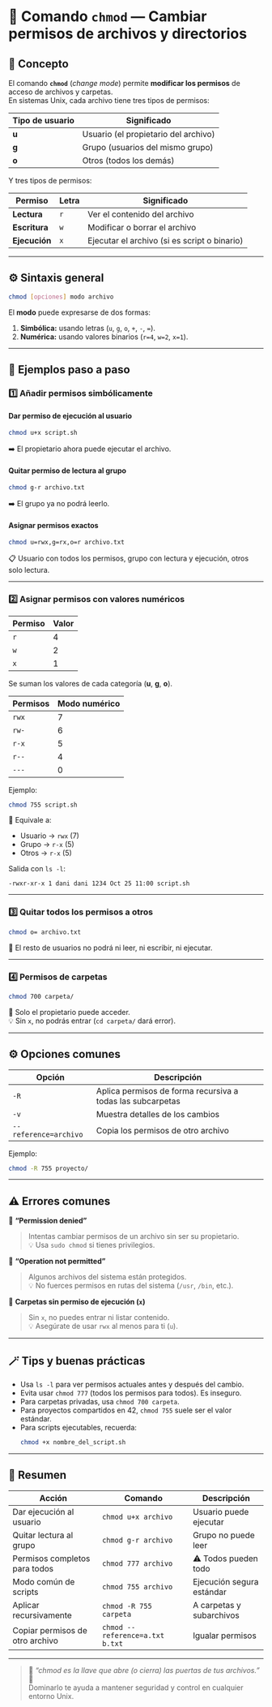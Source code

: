 # 🔐 Comando `chmod` — Cambiar permisos de archivos y directorios

## 🧠 Concepto
El comando **`chmod`** (*change mode*) permite **modificar los permisos** de acceso de archivos y carpetas.  
En sistemas Unix, cada archivo tiene tres tipos de permisos:

| Tipo de usuario | Significado |
|------------------|-------------|
| **u** | Usuario (el propietario del archivo) |
| **g** | Grupo (usuarios del mismo grupo) |
| **o** | Otros (todos los demás) |

Y tres tipos de permisos:

| Permiso | Letra | Significado |
|----------|--------|-------------|
| **Lectura** | `r` | Ver el contenido del archivo |
| **Escritura** | `w` | Modificar o borrar el archivo |
| **Ejecución** | `x` | Ejecutar el archivo (si es script o binario) |

---

## ⚙️ Sintaxis general

```bash
chmod [opciones] modo archivo
```

El **modo** puede expresarse de dos formas:  
1. **Simbólica:** usando letras (`u`, `g`, `o`, `+`, `-`, `=`).  
2. **Numérica:** usando valores binarios (`r=4`, `w=2`, `x=1`).

---

## 📘 Ejemplos paso a paso

### 1️⃣ Añadir permisos simbólicamente

#### Dar permiso de ejecución al usuario
```bash
chmod u+x script.sh
```
➡️ El propietario ahora puede ejecutar el archivo.

#### Quitar permiso de lectura al grupo
```bash
chmod g-r archivo.txt
```
➡️ El grupo ya no podrá leerlo.

#### Asignar permisos exactos
```bash
chmod u=rwx,g=rx,o=r archivo.txt
```
📋 Usuario con todos los permisos, grupo con lectura y ejecución, otros solo lectura.

---

### 2️⃣ Asignar permisos con valores numéricos

| Permiso | Valor |
|----------|--------|
| `r` | 4 |
| `w` | 2 |
| `x` | 1 |

Se suman los valores de cada categoría (**u**, **g**, **o**).

| Permisos | Modo numérico |
|-----------|----------------|
| `rwx` | 7 |
| `rw-` | 6 |
| `r-x` | 5 |
| `r--` | 4 |
| `---` | 0 |

Ejemplo:
```bash
chmod 755 script.sh
```
🔢 Equivale a:
- Usuario → `rwx` (7)  
- Grupo → `r-x` (5)  
- Otros → `r-x` (5)

Salida con `ls -l`:
```
-rwxr-xr-x 1 dani dani 1234 Oct 25 11:00 script.sh
```

---

### 3️⃣ Quitar todos los permisos a otros
```bash
chmod o= archivo.txt
```
🚫 El resto de usuarios no podrá ni leer, ni escribir, ni ejecutar.

---

### 4️⃣ Permisos de carpetas
```bash
chmod 700 carpeta/
```
📁 Solo el propietario puede acceder.  
💡 Sin `x`, no podrás entrar (`cd carpeta/` dará error).

---

## ⚙️ Opciones comunes

| Opción | Descripción |
|--------|--------------|
| `-R` | Aplica permisos de forma recursiva a todas las subcarpetas |
| `-v` | Muestra detalles de los cambios |
| `--reference=archivo` | Copia los permisos de otro archivo |

Ejemplo:
```bash
chmod -R 755 proyecto/
```

---

## ⚠️ Errores comunes

🚫 **“Permission denied”**  
> Intentas cambiar permisos de un archivo sin ser su propietario.  
💡 Usa `sudo chmod` si tienes privilegios.

🚫 **“Operation not permitted”**  
> Algunos archivos del sistema están protegidos.  
💡 No fuerces permisos en rutas del sistema (`/usr`, `/bin`, etc.).

🚫 **Carpetas sin permiso de ejecución (`x`)**  
> Sin `x`, no puedes entrar ni listar contenido.  
💡 Asegúrate de usar `rwx` al menos para ti (`u`).

---

## 🪄 Tips y buenas prácticas

- Usa `ls -l` para ver permisos actuales antes y después del cambio.  
- Evita usar `chmod 777` (todos los permisos para todos). Es inseguro.  
- Para carpetas privadas, usa `chmod 700 carpeta`.  
- Para proyectos compartidos en 42, `chmod 755` suele ser el valor estándar.  
- Para scripts ejecutables, recuerda:
  ```bash
  chmod +x nombre_del_script.sh
  ```

---

## 🎯 Resumen

| Acción | Comando | Descripción |
|--------|----------|-------------|
| Dar ejecución al usuario | `chmod u+x archivo` | Usuario puede ejecutar |
| Quitar lectura al grupo | `chmod g-r archivo` | Grupo no puede leer |
| Permisos completos para todos | `chmod 777 archivo` | ⚠️ Todos pueden todo |
| Modo común de scripts | `chmod 755 archivo` | Ejecución segura estándar |
| Aplicar recursivamente | `chmod -R 755 carpeta` | A carpetas y subarchivos |
| Copiar permisos de otro archivo | `chmod --reference=a.txt b.txt` | Igualar permisos |

---

> 💬 *“chmod es la llave que abre (o cierra) las puertas de tus archivos.”* 🔑  
> Dominarlo te ayuda a mantener seguridad y control en cualquier entorno Unix.
